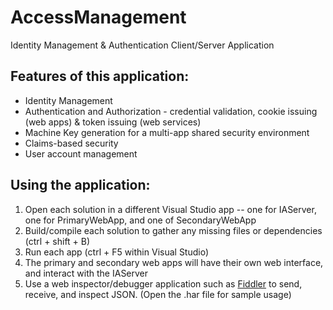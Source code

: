 # AccessManagement
Identity Management &amp; Authentication Client/Server Application

## Features of this application:
- Identity Management
- Authentication and Authorization - credential validation, cookie issuing (web apps) &amp; token issuing (web services)
- Machine Key generation for a multi-app shared security environment
- Claims-based security
- User account management


## Using the application:

1. Open each solution in a different Visual Studio app -- one for IAServer, one for PrimaryWebApp, and one of SecondaryWebApp
2. Build/compile each solution to gather any missing files or dependencies (ctrl + shift + B)
3. Run each app (ctrl + F5 within Visual Studio)
3. The primary and secondary web apps will have their own web interface, and interact with the IAServer
4. Use a web inspector/debugger application such as [Fiddler](https://www.telerik.com/fiddler) to send, receive, and inspect JSON. (Open the .har file for sample usage)

